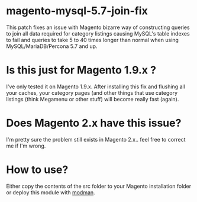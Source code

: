 # magento-mysql-5.7-join-fix
This patch fixes an issue with Magento bizarre way of constructing queries to join all data required for category listings causing MySQL's table indexes to fail and queries to take 5 to 40 times longer than normal when using MySQL/MariaDB/Percona 5.7 and up.

# Is this just for Magento 1.9.x ?
I've only tested it on Magento 1.9.x. After installing this fix and flushing all your caches, your category pages (and other things that use category listings (think Megamenu or other stuff) will become really fast (again).

# Does Magento 2.x have this issue?
I'm pretty sure the problem still exists in Magento 2.x.. feel free to correct me if I'm wrong.

# How to use?
Either copy the contents of the src folder to your Magento installation folder or deploy this module with [modman](https://github.com/colinmollenhour/modman).
